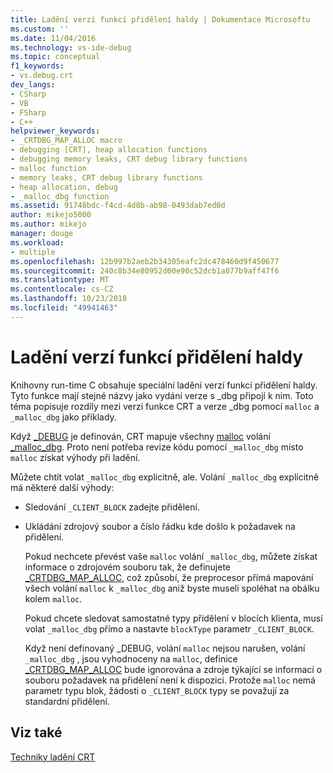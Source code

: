 ```yaml
---
title: Ladění verzí funkcí přidělení haldy | Dokumentace Microsoftu
ms.custom: ''
ms.date: 11/04/2016
ms.technology: vs-ide-debug
ms.topic: conceptual
f1_keywords:
- vs.debug.crt
dev_langs:
- CSharp
- VB
- FSharp
- C++
helpviewer_keywords:
- _CRTDBG_MAP_ALLOC macro
- debugging [CRT], heap allocation functions
- debugging memory leaks, CRT debug library functions
- malloc function
- memory leaks, CRT debug library functions
- heap allocation, debug
- _malloc_dbg function
ms.assetid: 91748bdc-f4cd-4d8b-ab98-0493dab7ed0d
author: mikejo5000
ms.author: mikejo
manager: douge
ms.workload:
- multiple
ms.openlocfilehash: 12b997b2aeb2b34305eafc2dc478460d9f450677
ms.sourcegitcommit: 240c8b34e80952d00e90c52dcb1a077b9aff47f6
ms.translationtype: MT
ms.contentlocale: cs-CZ
ms.lasthandoff: 10/23/2018
ms.locfileid: "49941463"
---
```

# <a name="debug-versions-of-heap-allocation-functions"></a>Ladění verzí funkcí přidělení haldy
Knihovny run-time C obsahuje speciální ladění verzí funkcí přidělení haldy. Tyto funkce mají stejné názvy jako vydání verze s _dbg připojí k nim. Toto téma popisuje rozdíly mezi verzi funkce CRT a verze _dbg pomocí `malloc` a `_malloc_dbg` jako příklady.  
  
 Když [_DEBUG](/cpp/c-runtime-library/debug) je definován, CRT mapuje všechny [malloc](/cpp/c-runtime-library/reference/malloc) volání [_malloc_dbg](/cpp/c-runtime-library/reference/malloc-dbg). Proto není potřeba revize kódu pomocí `_malloc_dbg` místo `malloc` získat výhody při ladění.  
  
 Můžete chtít volat `_malloc_dbg` explicitně, ale. Volání `_malloc_dbg` explicitně má některé další výhody:  
  
- Sledování `_CLIENT_BLOCK` zadejte přidělení.  
  
- Ukládání zdrojový soubor a číslo řádku kde došlo k požadavek na přidělení.  
  
  Pokud nechcete převést vaše `malloc` volání `_malloc_dbg`, můžete získat informace o zdrojovém souboru tak, že definujete [_CRTDBG_MAP_ALLOC](/cpp/c-runtime-library/crtdbg-map-alloc), což způsobí, že preprocesor přímá mapování všech volání `malloc` k `_malloc_dbg` aniž byste museli spoléhat na obálku kolem `malloc`.  
  
  Pokud chcete sledovat samostatné typy přidělení v blocích klienta, musí volat `_malloc_dbg` přímo a nastavte `blockType` parametr `_CLIENT_BLOCK`.  
  
  Když není definovaný _DEBUG, volání `malloc` nejsou narušen, volání `_malloc_dbg` , jsou vyhodnoceny na `malloc`, definice [_CRTDBG_MAP_ALLOC](/cpp/c-runtime-library/crtdbg-map-alloc) bude ignorována a zdroje týkající se informací o souboru požadavek na přidělení není k dispozici. Protože `malloc` nemá parametr typu blok, žádosti o `_CLIENT_BLOCK` typy se považují za standardní přidělení.  
  
## <a name="see-also"></a>Viz také  
 [Techniky ladění CRT](../debugger/crt-debugging-techniques.md)